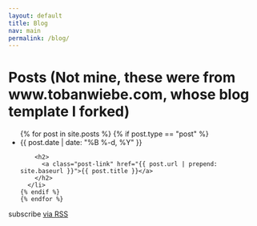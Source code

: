 ```yaml
---
layout: default
title: Blog
nav: main
permalink: /blog/
---
```


<div class="main-list">

  <h1 class="page-heading">Posts (Not mine, these were from www.tobanwiebe.com, whose blog template I forked) </h1>

  <ul class="post-list">
    {% for post in site.posts %}
	{% if post.type == "post" %}
      <li>
        <span class="post-meta">{{ post.date | date: "%B %-d, %Y" }}</span>

        <h2>
          <a class="post-link" href="{{ post.url | prepend: site.baseurl }}">{{ post.title }}</a>
        </h2>
      </li>
    {% endif %}
    {% endfor %}
  </ul>

  <p class="rss-subscribe">subscribe <a href="{{ site.data.theme.feedurl }}">via RSS</a></p>

</div>

